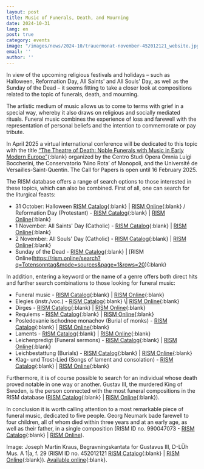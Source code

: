 ```yaml
---
layout: post
title: Music of Funerals, Death, and Mourning
date: 2024-10-31
lang: en
post: true
category: events
image: "/images/news/2024-10/trauermonat-november-452012121_website.jpg"
email: ''
author: ''
---
```


In view of the upcoming religious festivals and holidays – such as Halloween, Reformation Day, All Saints' and All Souls' Day, as well as the Sunday of the Dead – it seems fitting to take a closer look at compositions related to the topic of funerals, death, and mourning.

The artistic medium of music allows us to come to terms with grief in a special way, whereby it also draws on religious and socially mediated rituals. Funeral music combines the experience of loss and farewell with the representation of personal beliefs and the intention to commemorate or pay tribute.

In April 2025 a virtual international conference will be dedicated to this topic with the title [“The Theatre of Death: Noble Funerals with Music in Early Modern Europe”](https://www.luigiboccherini.org/2024/10/01/the-theatre-of-death-noble-funerals-with-music-in-early-modern-europe/){:blank} organized by the Centro Studi Opera Omnia Luigi Boccherini, the Conservatorio ‘Nino Rota’ of Monopoli, and the Université de Versailles-Saint-Quentin. The Call for Papers is open until 16 February 2025.

The RISM database offers a range of search options to those interested in these topics, which can also be combined. First of all, one can search for the liturgical feasts:
- 31 October: Halloween [RISM Catalog](https://opac.rism.info/search?View=rism&q=halloween){:blank} \| [RISM Online](https://rism.online/search?q=halloween&mode=sources&page=1&rows=20){:blank} / Reformation Day (Protestant) - [RISM Catalog](https://opac.rism.info/search?View=rism&q=reformationsfest){:blank} \| [RISM Online](https://rism.online/search?q=Reformationsfest&mode=sources&page=1&rows=20){:blank}
- 1 November: All Saints' Day (Catholic) - [RISM Catalog](https://opac.rism.info/search?View=rism&q=Omnium+Sanctorum){:blank} \| [RISM Online](https://rism.online/search?q=Omnium%20Sanctorum&mode=sources&page=1&rows=20){:blank}
- 2 November: All Souls' Day (Catholic) - [RISM Catalog](https://opac.rism.info/search?View=rism&q=Commemoratio+Omnium+Fidelium+Defunctorum ){:blank} \| [RISM Online](https://rism.online/search?q=Omnium%20Sanctorum&mode=sources&page=1&rows=20){:blank}
- Sunday of the Dead - [RISM Catalog](https://opac.rism.info/search?View=rism&q=Totensonntag){:blank} \| [RISM Online(https://rism.online/search?q=Totensonntag&mode=sources&page=1&rows=20){:blank}

In addition, entering a keyword or the name of a genre offers both direct hits and further search combinations to those looking for funeral music:
- Funeral music - [RISM Catalog](https://opac.rism.info/search?View=rism&subject=Funeral+music){:blank} \| [RISM Online](https://rism.online/search?q=Funeral%20music&mode=sources&page=1&rows=20){:blank}
- Elegies (instr./voc.) - [RISM Catalog](https://opac.rism.info/search?View=rism&q=Elegies+(inst./voc.)){:blank} \| [RISM Online](https://rism.online/search?q=Elegies&mode=sources&page=1&rows=20){:blank}
- Dirges - [RISM Catalog](https://opac.rism.info/search?View=rism&q=dirge){:blank} \| [RISM Online](https://rism.online/search?q=Dirges&mode=sources&page=1&rows=20){:blank}
- Requiems - [RISM Catalog](https://opac.rism.info/search?View=rism&subject=requiems){:blank} \| [RISM Online](https://rism.online/search?q=Requiems&mode=sources&page=1&rows=20){:blank} 
- Posledovanie ischodnoe monachov (Burial of monks) - [RISM Catalog](https://opac.rism.info/search?View=rism&subject=Posledovanie){:blank} \| [RISM Online](https://rism.online/search?q=Posledovanie&mode=sources&page=1&rows=20){:blank}
- Laments - [RISM Catalog](https://opac.rism.info/search?View=rism&q=laments){:blank} \| [RISM Online](https://rism.online/search?q=Laments&mode=sources&page=1&rows=20){:blank}
- Leichenpredigt (Funeral sermons) - [RISM Catalog](https://opac.rism.info/search?View=rism&q=Leichenpredigt){:blank} \| [RISM Online](https://rism.online/search?q=Leichenpredigt&mode=sources&page=1&rows=20){:blank}
- Leichbestattung (Burials) - [RISM Catalog](https://opac.rism.info/search?View=rism&q=Leichbestattung){:blank} \| [RISM Online](https://rism.online/search?q=Leichbestattung&mode=sources&page=1&rows=20){:blank}
- Klag- und Trost-Lied (Songs of lament and consolation) - [RISM Catalog](https://opac.rism.info/search?View=rism&q=Klag–+und+Trost-Lied){:blank} \| [RISM Online](https://rism.online/search?q=Klag-%20und%20Trost-Lied&mode=sources&page=1&rows=20){:blank}

Furthermore, it is of course possible to search for an individual whose death proved notable in one way or another. Gustav III, the murdered King of Sweden, is the person connected with the most funeral compositions in the RISM database ([RISM Catalog](https://opac.rism.info/search?View=rism&q=pe95249){:blank} \| [RISM Online](https://rism.online/search?q=Gustaf%20III.%2C%20konung%20av%20Sverige&mode=sources&page=1&rows=20){:blank}). 

In conclusion it is worth calling attention to a most remarkable piece of funeral music, dedicated to five people. Georg Neumark bade farewell to four children, all of whom died within three years and at an early age, as well as their father, in a single composition (RISM ID no. 990047073 - [RISM Catalog](https://opac.rism.info/search?id=990047073&View=rism){:blank} \| [RISM Online](https://rism.online/sources/990047073)). 

Image: Joseph Martin Kraus, Begravningskantata for Gustavus III, D-LÜh Mus. A 1|a, f. 29 (RISM ID no. 452012121 [RISM Catalog](https://opac.rism.info/search?id=452012121&View=rism){:blank} \| [RISM Online](https://rism.online/sources/452012121){:blank}). [Available online](https://digital-stadtbibliothek.luebeck.de/viewer/image/1591102692886/1/LOG_0000/){:blank}.
